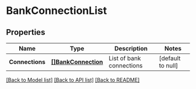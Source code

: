 # BankConnectionList

## Properties
Name | Type | Description | Notes
------------ | ------------- | ------------- | -------------
**Connections** | [**[]BankConnection**](BankConnection.md) | List of bank connections | [default to null]

[[Back to Model list]](../README.md#documentation-for-models) [[Back to API list]](../README.md#documentation-for-api-endpoints) [[Back to README]](../README.md)


